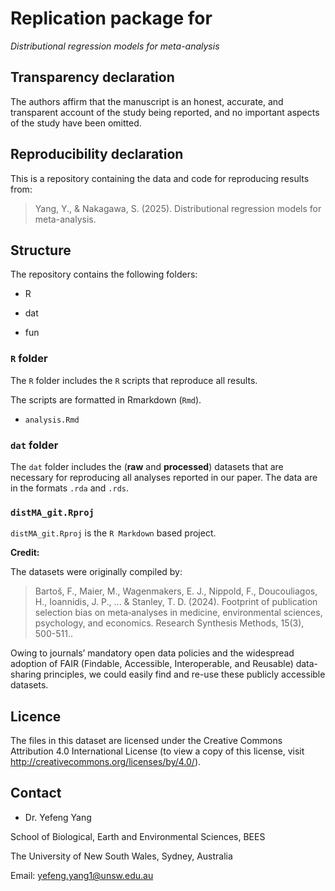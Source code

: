 # Replication package for

*Distributional regression models for meta-analysis*

## Transparency declaration

The authors affirm that the manuscript is an honest, accurate, and transparent account of the study being reported, and no important aspects of the study have been omitted.

## Reproducibility declaration

This is a repository containing the data and code for reproducing results from:    

> Yang, Y., & Nakagawa, S. (2025). Distributional regression models for meta-analysis.

## Structure

The repository contains the following folders:

- R

- dat

- fun

### `R` folder

The `R` folder includes the `R` scripts that reproduce all results. 

The scripts are formatted in Rmarkdown (`Rmd`).

- `analysis.Rmd`


### `dat` folder

The `dat` folder includes the (**raw** and **processed**) datasets that are necessary for reproducing all analyses reported in our paper. The data are in the formats `.rda` and `.rds`.

### `distMA_git.Rproj`

`distMA_git.Rproj` is the `R Markdown` based project.


**Credit:**

The datasets were originally compiled by:

> Bartoš, F., Maier, M., Wagenmakers, E. J., Nippold, F., Doucouliagos, H., Ioannidis, J. P., ... & Stanley, T. D. (2024). Footprint of publication selection bias on meta‐analyses in medicine, environmental sciences, psychology, and economics. Research Synthesis Methods, 15(3), 500-511..

Owing to journals’ mandatory open data policies and the widespread adoption of FAIR (Findable, Accessible, Interoperable, and Reusable) data-sharing principles, we could easily find and re-use these publicly accessible datasets.



## Licence

The files in this dataset are licensed under the Creative Commons Attribution 4.0 International License (to view a copy of this license, visit http://creativecommons.org/licenses/by/4.0/).

## Contact

- Dr. Yefeng Yang

School of Biological, Earth and Environmental Sciences, BEES

The University of New South Wales, Sydney, Australia

Email: yefeng.yang1@unsw.edu.au
